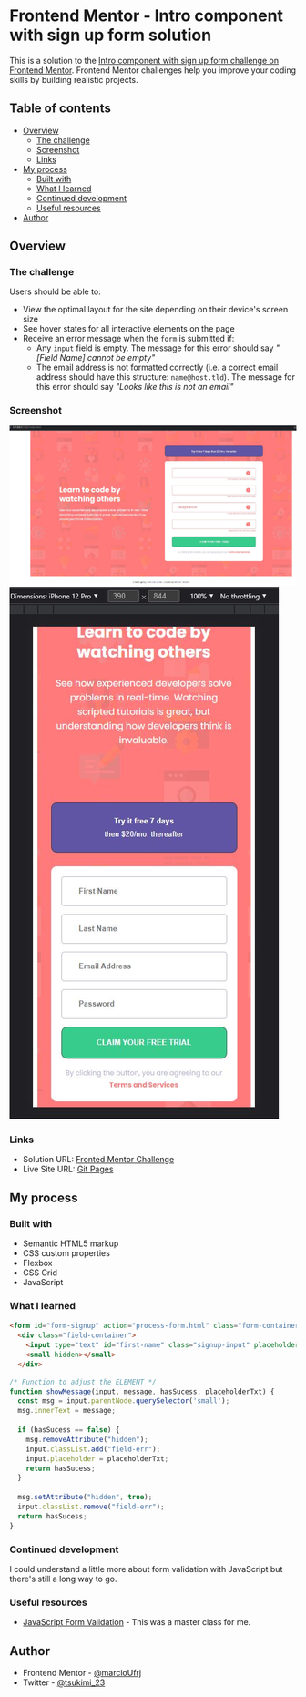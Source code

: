 # Frontend Mentor - Intro component with sign up form solution

This is a solution to the [Intro component with sign up form challenge on Frontend Mentor](https://www.frontendmentor.io/challenges/intro-component-with-signup-form-5cf91bd49edda32581d28fd1). Frontend Mentor challenges help you improve your coding skills by building realistic projects. 

## Table of contents

- [Overview](#overview)
  - [The challenge](#the-challenge)
  - [Screenshot](#screenshot)
  - [Links](#links)
- [My process](#my-process)
  - [Built with](#built-with)
  - [What I learned](#what-i-learned)
  - [Continued development](#continued-development)
  - [Useful resources](#useful-resources)
- [Author](#author)

## Overview

### The challenge

Users should be able to:

- View the optimal layout for the site depending on their device's screen size
- See hover states for all interactive elements on the page
- Receive an error message when the `form` is submitted if:
  - Any `input` field is empty. The message for this error should say *"[Field Name] cannot be empty"*
  - The email address is not formatted correctly (i.e. a correct email address should have this structure: `name@host.tld`). The message for this error should say *"Looks like this is not an email"*

### Screenshot

![](./screenshots/desktop-version.JPG)
![](./screenshots/mobile-version.JPG)

### Links

- Solution URL: [Fronted Mentor Challenge](https://www.frontendmentor.io/solutions/form-validation-with-javascript-layout-with-html-and-css-tSOiBysRm)
- Live Site URL: [Git Pages](https://marcioufrj.github.io/challenge-newbie-intro-component-form/)

## My process

### Built with

- Semantic HTML5 markup
- CSS custom properties
- Flexbox
- CSS Grid
- JavaScript

### What I learned

```html
<form id="form-signup" action="process-form.html" class="form-container">
  <div class="field-container">
    <input type="text" id="first-name" class="signup-input" placeholder="First Name">
    <small hidden></small>
  </div>
```
```js
/* Function to adjust the ELEMENT */
function showMessage(input, message, hasSucess, placeholderTxt) {
  const msg = input.parentNode.querySelector('small');
  msg.innerText = message;

  if (hasSucess == false) {
    msg.removeAttribute("hidden");
    input.classList.add("field-err");
    input.placeholder = placeholderTxt;
    return hasSucess;
  }

  msg.setAttribute("hidden", true);
  input.classList.remove("field-err");
  return hasSucess;
}
```


### Continued development

I could understand a little more about form validation with JavaScript but there's still a long way to go.

### Useful resources

- [JavaScript Form Validation](https://www.javascripttutorial.net/javascript-dom/javascript-form/) - This was a master class for me.

## Author

- Frontend Mentor - [@marcioUfrj](https://www.frontendmentor.io/profile/marcioUfrj)
- Twitter - [@tsukimi_23](https://www.twitter.com/tsukimi_23)